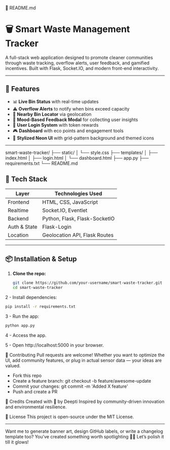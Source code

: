 
📄 README.md
# 🗑️ Smart Waste Management Tracker

A full-stack web application designed to promote cleaner communities through waste tracking, overflow alerts, user feedback, and gamified incentives. Built with Flask, Socket.IO, and modern front-end interactivity.

---

## 🚀 Features

- 📊 **Live Bin Status** with real-time updates
- ⚠️ **Overflow Alerts** to notify when bins exceed capacity
- 📍 **Nearby Bin Locator** via geolocation
- 🧠 **Mood-Based Feedback Modal** for collecting user insights
- 🔐 **User Login System** with token rewards
- 🎮 **Dashboard** with eco points and engagement tools
- 🌌 **Stylized Neon UI** with grid-pattern background and themed icons

---
smart-waste-tracker/
├── static/
│   └── style.css
├── templates/
│   ├── index.html
│   ├── login.html
│   └── dashboard.html
├── app.py
├── requirements.txt
└── README.md

## 🧰 Tech Stack

| Layer        | Technologies Used               |
|--------------|---------------------------------|
| Frontend     | HTML, CSS, JavaScript           |
| Realtime     | Socket.IO, Eventlet             |
| Backend      | Python, Flask, Flask-SocketIO   |
| Auth & State | Flask-Login                     |
| Location     | Geolocation API, Flask Routes   |

---



## 📦 Installation & Setup

1. **Clone the repo:**

   ```bash
   git clone https://github.com/your-username/smart-waste-tracker.git
   cd smart-waste-tracker


2  - Install dependencies:
   ```bash
   pip install -r requirements.txt
```


3 - Run the app:
```bash
python app.py
```
4 - Access the app.

5 - Open http://localhost:5000 in your browser.

🤝 Contributing
Pull requests are welcome! Whether you want to optimize the UI, add community features, or plug in actual sensor data — your ideas are valued.
- Fork this repo
- Create a feature branch: git checkout -b feature/awesome-update
- Commit your changes: git commit -m 'Added X feature'
- Push and create a PR

🧠 Credits
Created with 💚 by Deepti
Inspired by community-driven innovation and environmental resilience.

📜 License
This project is open-source under the MIT License.

---

Want me to generate banner art, design GitHub labels, or write a changelog template too? You’ve created something worth spotlighting 🌱✨ Let’s polish it till it glows!




